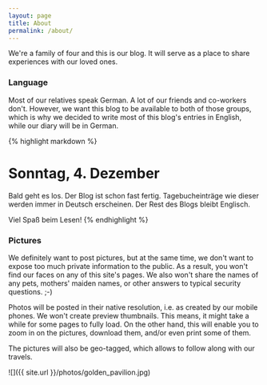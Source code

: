 ```yaml
---
layout: page
title: About
permalink: /about/
---
```


We're a family of four and this is our blog. It will serve as a place to share experiences with our loved ones.

### Language
Most of our relatives speak German. A lot of our friends and co-workers don't. However, we want this blog to be available to both of those groups, which is why we decided to write most of this blog's entries in English, while our diary will be in German.

{% highlight markdown %}
# Sonntag, 4. Dezember
Bald geht es los. Der Blog ist schon fast fertig.
Tagebucheinträge wie dieser werden immer in Deutsch erscheinen. Der Rest des Blogs bleibt Englisch.

Viel Spaß beim Lesen!
{% endhighlight %}

### Pictures
We definitely want to post pictures, but at the same time, we don't want to expose too much private information to the public. As a result, you won't find our faces on any of this site's pages. We also won't share the names of any pets, mothers' maiden names, or other answers to typical security questions. ;-)

Photos will be posted in their native resolution, i.e. as created by our mobile phones. We won't create preview thumbnails. This means, it might take a while for some pages to fully load. On the other hand, this will enable you to zoom in on the pictures, download them, and/or even print some of them.

The pictures will also be geo-tagged, which allows to follow along with our travels.

![]({{ site.url }}/photos/golden_pavilion.jpg)
